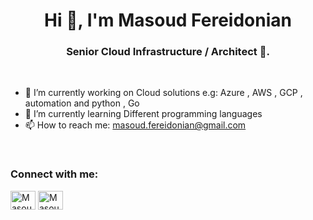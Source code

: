 ###  <h1 align="center">Hi 👋, I'm Masoud Fereidonian</h1>
<h3 align="center">Senior Cloud Infrastructure / Architect 🌟.</h3>

<br>


- 🔭 I’m currently working on Cloud solutions e.g: Azure , AWS , GCP , automation and python , Go
- 🌱 I’m currently learning Different programming languages 
- 📫 How to reach me: masoud.fereidonian@gmail.com

<br>

<h3 align="left">Connect with me:</h3>
<p align="left">
  <a href="https://www.linkedin.com/in/masoudfereidonian/" target="blank"><img align="center"
      src="https://cdn.jsdelivr.net/npm/simple-icons@3.0.1/icons/linkedin.svg"
      alt="Masoud Fereidonian" height="30" width="40" /></a>
 <a href="https://twitter.com/masoudmmf" target="blank"><img align="center"
      src="https://raw.githubusercontent.com/rahuldkjain/github-profile-readme-generator/master/src/images/icons/Social/twitter.svg"
      alt="Masoud Fereidonian" height="30" width="40" /></a>
</p>
